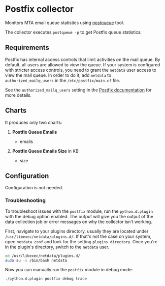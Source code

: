 <!--
title: "Postfix monitoring with Netdata"
custom_edit_url: "https://github.com/netdata/netdata/edit/master/collectors/python.d.plugin/postfix/README.md"
sidebar_label: "Postfix"
learn_status: "Published"
learn_topic_type: "References"
learn_rel_path: "Integrations/Monitor/Webapps"
-->

# Postfix collector

Monitors MTA email queue statistics using [postqueue](http://www.postfix.org/postqueue.1.html) tool.

The collector executes  `postqueue -p` to get Postfix queue statistics.

## Requirements

Postfix has internal access controls that limit activities on the mail queue. By default, all users are allowed to view
the queue. If your system is configured with stricter access controls, you need to grant the `netdata` user access to
view the mail queue. In order to do it, add `netdata` to `authorized_mailq_users` in the `/etc/postfix/main.cf` file.

See the `authorized_mailq_users` setting in
the [Postfix documentation](https://www.postfix.org/postconf.5.html) for more details.

## Charts

It produces only two charts:

1. **Postfix Queue Emails**

    - emails

2. **Postfix Queue Emails Size** in KB

    - size

## Configuration

Configuration is not needed.
### Troubleshooting

To troubleshoot issues with the `postfix` module, run the `python.d.plugin` with the debug option enabled. The 
output will give you the output of the data collection job or error messages on why the collector isn't working.

First, navigate to your plugins directory, usually they are located under `/usr/libexec/netdata/plugins.d/`. If that's 
not the case on your system, open `netdata.conf` and look for the setting `plugins directory`. Once you're in the 
plugin's directory, switch to the `netdata` user.

```bash
cd /usr/libexec/netdata/plugins.d/
sudo su -s /bin/bash netdata
```

Now you can manually run the `postfix` module in debug mode:

```bash
./python.d.plugin postfix debug trace
```

